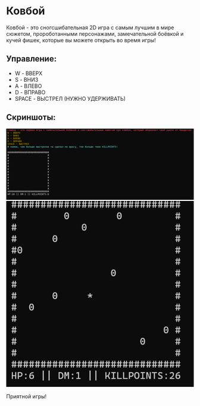 # Ковбой
Ковбой - это сногсшибательная 2D игра с самым лучшим в мире сюжетом, пророботанными персонажами, замечательной боёвкой и кучей фишек, которые вы можете открыть во время игры!

## Управление:
- W - ВВЕРХ
- S - ВНИЗ
- A - ВЛЕВО
- D - ВПРАВО
- SPACE - ВЫСТРЕЛ (НУЖНО УДЕРЖИВАТЬ)

## Скриншоты:
![alt text](image.png)
![alt text](image-2.png)

Приятной игры!